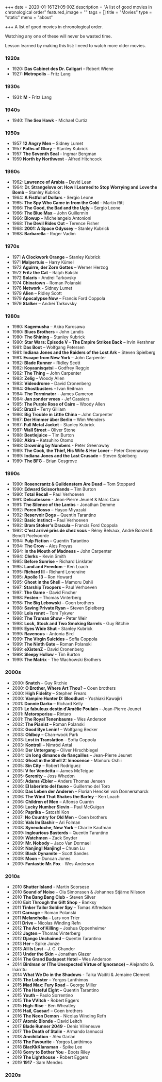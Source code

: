 +++
date = 2020-01-16T21:05:00Z
description = "A list of good movies in chronological order"
featured_image = ""
tags = []
title = "Movies"
type = "static"
menu = "about"

+++
A list of good movies in chronological order.

Watching any one of these will never be wasted time.

Lesson learned by making this list: I need to watch more older movies.

### 1920s
* 1920: **Das Cabinet des Dr. Caligari** – Robert Wiene
* 1927: **Metropolis** – Fritz Lang

### 1930s
* 1931: **M** - Fritz Lang

### 1940s
* 1940: **The Sea Hawk** - Michael Curtiz

### 1950s
* 1957 **12 Angry Men** – Sidney Lumet
* 1957 **Paths of Glory** – Stanley Kubrick
* 1957 **The Seventh Seal** - Ingmar Bergman
* 1959 **North by Northwest** - Alfred Hitchcock

### 1960s
* 1962: **Lawrence of Arabia** – David Lean
* 1964: **Dr. Strangelove or: How I Learned to Stop Worrying and Love the Bomb** – Stanley Kubrick
* 1964: **A Fistful of Dollars** - Sergio Leone
* 1965: **The Spy Who Came in from the Cold** – Martin Ritt
* 1966: **The Good, the Bad and the Ugly** – Sergio Leone
* 1966: **The Blue Max** – John Guillermin
* 1966: **Blowup** – Michelangelo Antonioni
* 1968: **The Devil Rides Out** – Terence Fisher
* 1968: **2001: A Space Odyssey** – Stanley Kubrick
* 1968: **Barbarella** – Roger Vadim

### 1970s
* 1971 **A Clockwork Orange** – Stanley Kubrick
* 1971 **Malpertuis** – Harry Kümel
* 1972 **Aguirre, der Zorn Gottes** – Werner Herzog
* 1972 **Fritz the Cat** – Ralph Bakshi
* 1972 **Solaris** - Andrei Tarkovsky
* 1974 **Chinatown** – Roman Polanski
* 1976 **Network** - Sidney Lumet
* 1979 **Alien** – Ridley Scott
* 1979 **Apocalypse Now** – Francis Ford Coppola
* 1979 **Stalker** – Andrei Tarkovsky

### 1980s
* 1980: **Kagemusha** – Akira Kurosawa
* 1980: **Blues Brothers** – John Landis
* 1980: **The Shining** – Stanley Kubrick
* 1980: **Star Wars: Episode V – The Empire Strikes Back** – Irvin Kershner
* 1981: **Das Boot** – Wolfgang Petersen
* 1981: **Indiana Jones and the Raiders of the Lost Ark** – Steven Spielberg
* 1981: **Escape from New York** – John Carpenter
* 1982: **Blade Runner** – Ridley Scott
* 1982: **Koyaanisqatsi** – Godfrey Reggio
* 1982: **The Thing** – John Carpenter
* 1983: **Zelig** – Woody Allen
* 1983: **Videodrome** – David Cronenberg
* 1984: **Ghostbusters** – Ivan Reitman
* 1984: **The Terminator** - James Cameron
* 1984: **Jan zonder vrees** - Jef Cassiers
* 1985: **The Purple Rose of Cairo** – Woody Allen
* 1985: **Brazil** – Terry Gilliam
* 1986: **Big Trouble in Little China** – John Carpenter
* 1987: **Der Himmer über Berlin** – Wim Wenders
* 1987: **Full Metal Jacket** – Stanley Kubrick
* 1987: **Wall Street** – Oliver Stone
* 1988: **Beetlejuice** – Tim Burton
* 1988: **Akira** – Katsuhiro Otomo
* 1988: **Drowning by Numbers** - Peter Greenaway
* 1989: **The Cook, the Thief, His Wife & Her Lover** – Peter Greenaway
* 1989: **Indiana Jones and the Last Crusade** – Steven Spielberg
* 1989: **The BFG** - Brian Cosgrove

### 1990s
* 1990: **Rosencrantz & Guildenstern Are Dead** – Tom Stoppard
* 1990: **Edward Scissorhands** – Tim Burton
* 1990: **Total Recall** – Paul Verhoeven
* 1991: **Delicatessen** - Jean-Pierre Jeunet & Marc Caro
* 1991: **The Silence of the Lambs** - Jonathan Demme
* 1992: **Porco Rosso** – Hayao Miyazaki
* 1992: **Reservoir Dogs** – Quentin Tarantino
* 1992: **Basic Instinct** – Paul Verhoeven
* 1992: **Bram Stoker's Dracula** – Francis Ford Coppola
* 1992: **C'est arrivé près de chez vous** - Rémy Belvaux, André Bonzel & Benoît Poelvoorde
* 1994: **Pulp Fiction** – Quentin Tarantino
* 1994: **The Crow** – Ales Proyas
* 1994: **In the Mouth of Madness** – John Carpenter
* 1994: **Clerks** – Kevin Smith
* 1995: **Before Sunrise** – Richard Linklater
* 1995: **Land and Freedom** – Ken Loach
* 1995: **Richard III** – Richard Loncraine
* 1995: **Apollo 13** – Ron Howard
* 1995: **Ghost in the Shell** – Mamoru Oshii
* 1997: **Starship Troopers** – Paul Verhoeven
* 1997: **The Game** - David Fincher
* 1998: **Festen** –  Thomas Vinterberg
* 1998: **The Big Lebowski** – Coen brothers
* 1998: **Saving Private Ryan** – Steven Spielberg
* 1998: **Lola rennt** – Tom Tykwer
* 1998: **The Truman Show** - Peter Weir
* 1998: **Lock, Stock and Two Smoking Barrels** - Guy Ritchie
* 1999: **Eyes Wide Shut** – Stanley Kubrick
* 1999: **Ravenous** – Antonia Bird
* 1999: **The Virgin Suicides** – Sofia Coppola
* 1999: **The Ninth Gate** – Roman Polanski
* 1999: **eXistenZ** - David Cronenberg
* 1999: **Sleepy Hollow** - Tim Burton
* 1999: **The Matrix** - The Wachowski Brothers

### 2000s
* 2000: **Snatch** – Guy Ritchie
* 2000: **O Brother, Where Art Thou?** – Coen brothers
* 2000: **High Fidelity** – Stephen Frears
* 2000: **Vampire Hunter D: Bloodlust** - Yoshiaki Kawajiri
* 2001: **Donnie Darko** – Richard Kelly
* 2001: **Le fabuleux destin d'Amélie Poulain** – Jean-Pierre Jeunet
* 2001: **Metoroporisu** – Rintaro
* 2001: **The Royal Tenenbaums** - Wes Anderson
* 2002: **The Pianist** – Roman Polanski
* 2003: **Good Bye Lenin!** – Wolfgang Becker
* 2003: **Oldboy** – Chan-wook Park
* 2003: **Lost in Translation** – Sofia Coppola
* 2003: **Kontroll** – Nimród Antal
* 2004: **Der Untergang** – Oliver Hirschbiegel
* 2004: **Un long dimance de fiançailles** – Jean-Pierre Jeunet
* 2004: **Ghost in the Shell 2: Innocence** - Mamoru Oshii
* 2005: **Sin City** – Robert Rodriguez
* 2005: **V for Vendetta** – James McTeigue
* 2005: **Serenity** – Joss Whedon
* 2005: **Adams Æbler** – Anders Thomas Jensen
* 2006: **El laberinto del fauno** – Guillermo del Toro
* 2006: **Das Leben der Anderen** – Florian Henckel von Donnersmarck
* 2006: **The Wind That Shakes the Barley** – Ken Loach
* 2006: **Children of Men** – Alfonso Cuarón
* 2006: **Lucky Number Slevin** – Paul McGuigan
* 2006: **Paprika** – Satoshi Kon
* 2007: **No Country for Old Men** – Coen brothers
* 2008: **Vals Im Bashir** – Ari Folman
* 2008: **Synecdoche, New York** – Charlie Kaufman
* 2009: **Inglourious Basterds** – Quentin Tarantino
* 2009: **Watchmen** – Zack Snyder
* 2009: **Mr. Nobody** – Jaco Van Dormael
* 2009: **Nanjing! Nanjing!** – Chuan Lu
* 2009: **Black Dynamite** – Scott Sandes
* 2009: **Moon** – Duncan Jones
* 2009: **Fantastic Mr. Fox** - Wes Anderson

### 2010s
* 2010 **Shutter Island** - Martin Scorsese
* 2010 **Sound of Noise** – Ola Simonssen & Johannes Stjärne Nilsson
* 2010 **The Bang Bang Club** - Steven Silver
* 2010 **Exit Through the Gift Shop** - Banksy
* 2011 **Tinker Tailor Soldier Spy** – Tomas Alfredson
* 2011 **Carnage** – Roman Polanski
* 2011 **Melancholia** – Lars von Trier
* 2011 **Drive** – Nicolas Winding Refn
* 2012 **The Act of Killing** – Joshua Oppenheimer
* 2012 **Jagten** – Thomas Vinterberg
* 2012 **Django Unchained** – Quentin Tarantino
* 2013 **Her** – Spike Jonze
* 2013 **All Is Lost** – J. C. Chandor
* 2013 **Under the Skin** – Jonathan Glazer
* 2014 **The Grand Budapest Hotel** – Wes Anderson
* 2014 **Birdman or (The Unexpected Virtue of Ignorance)** – Alejandro G. Iñárritu
* 2014 **What We Do in the Shadows** - Taika Waititi & Jemaine Clement
* 2015 **The Lobster** – Yorgos Lanthimos
* 2015 **Mad Max: Fury Road** – George Miller
* 2015 **The Hateful Eight** – Quentin Tarantino
* 2015 **Youth** – Paolo Sorrentino
* 2015 **The VVitch** - Robert Eggers
* 2015 **High-Rise** - Ben Wheatley
* 2016 **Hail, Caesar!** – Coen brothers
* 2016 **The Neon Demon** - Nicolas Winding Refn
* 2017 **Atomic Blonde** - David Leitch
* 2017 **Blade Runner 2049** - Denis Villeneuve
* 2017 **The Death of Stalin** - Armando Iannucci
* 2018 **Annihilation** - Alex Garlan
* 2018 **The Favourite** - Yorgos Lanthimos
* 2018 **BlacKkKlansman** - Spike Lee
* 2018 **Sorry to Bother You** - Boots Riley
* 2019 **The Lighthouse** - Robert Eggers
* 2019 **1917** - Sam Mendes

### 2020s
